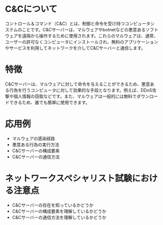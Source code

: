 

# C&Cについて

コントロール＆コマンド（C&C）とは、制御と命令を受け持つコンピュータシステムのことです。C&Cサーバーは、マルウェアやbotnetなどの悪意あるソフトウェアを遠隔から操作するために使用されます。これらのマルウェアは、通常、ユーザーの許可なくコンピュータにインストールされ、無料のアプリケーションやサービスを利用してネットワークを介してC&Cサーバーと通信します。

# 特徴

C&Cサーバーは、マルウェアに対して命令を与えることができるため、悪意ある行為を行うコンピュータに対して効果的な手段となります。例えば、DDoS攻撃や個人情報の窃取などです。また、マルウェアは一般的には無料でダウンロードできるため、誰でも簡単に使用できます。

# 応用例

 - マルウェアの感染経路
 - 悪意ある行為の実行方法
 - C&Cサーバーの構成要素
 - C&Cサーバーの通信方法
 
# ネットワークスペシャリスト試験における注意点

 - C&Cサーバーの存在を知っているかどうか
 - C&Cサーバーの構成要素を理解しているかどうか
 - C&Cサーバーの通信方法を理解しているかどうか